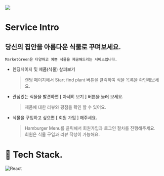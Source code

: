 ![](https://market-green-app.herokuapp.com/static/media/logo2.2608f26ac46fbd8708e5.png)

# **Service Intro**

## 당신의 집안을 아름다운 식물로 꾸며보세요.

`MarketGreen은 다양하고 예쁜 식물을 제공해드리는 서비스입니다. `

- 렌딩페이지 및 제품(식물) 살펴보기

   > 랜딩 페이지에서 Start find plant 버튼을 클릭하여 식물 목록을 확인해보세요.

- 관심있는 식물을 발견하면 [ 자세히 보기 ] 버튼을 눌러 보세요.

   > 제품에 대한 리뷰와 평점을 확인 할 수 있어요.

- 식물을 구입하고 싶으면 [ 회원 가입 ] 해주세요.

   > Hamburger Menu를 클릭해서 회원가입과 로그인 절차를 진행해주세요.  
   > 회원은 식물 구입과 리뷰 작성이 가능해요.  

# :gift: **Tech Stack**. 

![React](https://img.shields.io/badge/react-444444?style=for-the-badge&logo=react)
